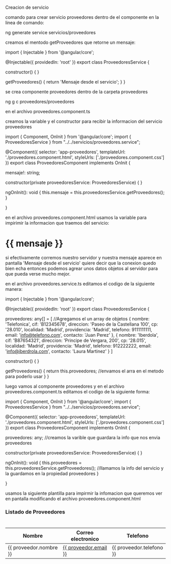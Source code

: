 
Creacion de servicio 

comando para crear servicio proveedores dentro de el componente en la linea de comando:

ng generate service servicios/proveedores  

creamos el mentodo getProveedores que retorne un mensaje:

import { Injectable } from '@angular/core';

@Injectable({
  providedIn: 'root'
})
export class ProveedoresService {

  constructor() { }

  getProveedores() {
    return 'Mensaje desde el servicio';
  }
}


se crea componente proveedores dentro de la carpeta proveedores

ng g c proveedores/proveedores 

en el archivo proveedores.component.ts

creamos la variable y el constructor para recibir la informacion del servicio proveedores

import { Component, OnInit } from '@angular/core';
import { ProveedoresService } from "../../servicios/proveedores.service";

@Component({
  selector: 'app-proveedores',
  templateUrl: './proveedores.component.html',
  styleUrls: ['./proveedores.component.css']
})
export class ProveedoresComponent implements OnInit {

mensaje!: string;

constructor(private proveedoresService: ProveedoresService) { }

ngOnInit(): void {
this.mensaje = this.proveedoresService.getProveedores();
}

}


en el archivo proveedores.component.html usamos la variable para impirimir la informacion que traemos del servicio: 

<h1> {{ mensaje }} </h1>

si efectivamente corremos nuestro servidor y nuestra mensaje aparece en pantalla 'Mensaje desde el servicio' quiere decir que la conexion quedo bien echa entonces podemos agrear unos datos objetos al servidor para que pueda verse mucho mejor. 

en el archivo proveedores.service.ts editamos el codigo de la siguiente manera: 

import { Injectable } from '@angular/core';

@Injectable({
  providedIn: 'root'
})
export class ProveedoresService {

  proveedores: any[] = [                        //Agregamos el un array de objetos
    {
      nombre: 'Telefonica', 
      cif: 'B12345678', 
      direccion: 'Paseo de la Castellana 100',
      cp: '28.010',
      localidad: 'Madrid',
      providencia: 'Madrid',
      telefono: 9111111111, 
      email: 'info@telefono.com',
      contacto: 'Juan Perez'
    },
    {
      nombre: 'Iberdola', 
      cif: 'B87654321', 
      direccion: 'Principe de Vergara, 200',
      cp: '28.015',
      localidad: 'Madrid',
      providencia: 'Madrid',
      telefono: 912222222, 
      email: 'info@iberdrola.com',
      contacto: 'Laura Martinez'
    }
  ]

  constructor() { }

  getProveedores() {
    return this.proveedores;        //envamos el arra en el metodo para poderlo usar
  }
}


luego vamos al componente proveedores y en el archivo proveedores.component.ts editamos el  codigo de la siguiente forma: 

import { Component, OnInit } from '@angular/core';
import { ProveedoresService } from "../../servicios/proveedores.service";

@Component({
  selector: 'app-proveedores',
  templateUrl: './proveedores.component.html',
  styleUrls: ['./proveedores.component.css']
})
export class ProveedoresComponent implements OnInit {

  proveedores: any;                     //creamos la varible que guardara la info que nos envia proveedores

  constructor(private proveedoresService: ProveedoresService) { }

  ngOnInit(): void {
    this.proveedores = this.proveedoresService.getProveedores();        //llamamos la info del servicio y la guardamos en la propiedad proveedores
  }

}

usamos la siguiente plantilla para impirmir la infomacion que queremos ver en pantalla modificando el archivo proveedores.component.html

<h3>Listado de Proveedores</h3>

<table class="table table-bordered table-striped" style="margin-top: 40px;">
    <thead>
        <tr class="filters"> 
            <th>Nombre</th>
            <th>Correo electronico</th>
            <th>Telefono</th>
        </tr>
    </thead>
    <tbody>
        <tr *ngFor="let proveedor of proveedores">
            <td> {{ proveedor.nombre }} </td>
            <td><a href="mailto: {{ proveedor.email }}"> {{ proveedor.email }} </a></td>
            <td> {{ proveedor.telefono }} </td>
        </tr>
    </tbody>
</table>


